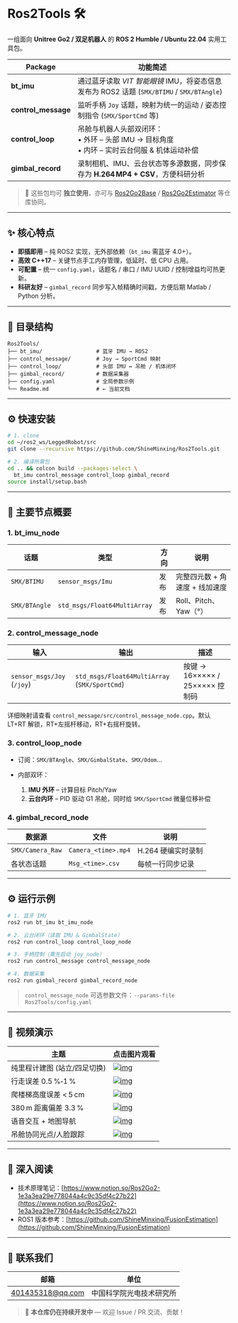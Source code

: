 # Ros2Tools 🛠️

一组面向 **Unitree Go2 / 双足机器人** 的 **ROS 2 Humble / Ubuntu 22.04** 实用工具包。

| Package              | 功能简述                                                                 |
| -------------------- | -------------------------------------------------------------------- |
| **bt\_imu**          | 通过蓝牙读取 *VIT 智能眼镜* IMU，将姿态信息发布为 ROS2 话题 (`SMX/BTIMU` / `SMX/BTAngle`) |
| **control\_message** | 监听手柄 `Joy` 话题，映射为统一的运动 / 姿态控制指令 (`SMX/SportCmd` 等)                   |
| **control\_loop**    | 吊舱与机器人头部双闭环：<br>• 外环 – 头部 IMU → 目标角度<br>• 内环 – 实时云台伺服 & 机体运动补偿       |
| **gimbal\_record**   | 录制相机、IMU、云台状态等多源数据，同步保存为 **H.264 MP4 + CSV**，方便科研分析                  |

> 📝 这些包均可 **独立使用**，亦可与 [Ros2Go2Base](https://github.com/ShineMinxing/Ros2Go2Base) / [Ros2Go2Estimator](https://github.com/ShineMinxing/Ros2Go2Estimator) 等仓库协同。

---

## ✨ 核心特点

* **即插即用** – 纯 ROS2 实现，无外部依赖（`bt_imu` 需蓝牙 4.0+）。
* **高效 C++17** – 关键节点手工内存管理，低延时、低 CPU 占用。
* **可配置** – 统一 `config.yaml`，话题名 / 串口 / IMU UUID / 控制增益均可热更新。
* **科研友好** – `gimbal_record` 同步写入帧精确时间戳，方便后期 Matlab / Python 分析。

---

## 📂 目录结构

```text
Ros2Tools/
├── bt_imu/                 # 蓝牙 IMU → ROS2
├── control_message/        # Joy → SportCmd 映射
├── control_loop/           # 头部 IMU ↔ 吊舱 / 机体闭环
├── gimbal_record/          # 数据采集器
├── config.yaml             # 全局参数示例
└── Readme.md               # ← 当前文档
```

---

## ⚙️ 快速安装

```bash
# 1. clone
cd ~/ros2_ws/LeggedRobot/src
git clone --recursive https://github.com/ShineMinxing/Ros2Tools.git

# 2. 编译所需包
cd .. && colcon build --packages-select \
  bt_imu control_message control_loop gimbal_record
source install/setup.bash
```

---

## 📝 主要节点概要

### 1. bt\_imu\_node

| 话题            | 类型                           | 方向 | 说明                 |
| ------------- | ---------------------------- | -- | ------------------ |
| `SMX/BTIMU`   | `sensor_msgs/Imu`            | 发布 | 完整四元数 + 角速度 + 线加速度 |
| `SMX/BTAngle` | `std_msgs/Float64MultiArray` | 发布 | Roll、Pitch、Yaw（°）  |

### 2. control\_message\_node

| 输入                         | 输出                                            | 描述                         |
| -------------------------- | --------------------------------------------- | -------------------------- |
| `sensor_msgs/Joy` (`/joy`) | `std_msgs/Float64MultiArray` (`SMX/SportCmd`) | 按键 → 16××××× / 25××××× 控制码 |

详细映射请查看 `control_message/src/control_message_node.cpp`。默认 LT+RT 解锁，RT+左摇杆移动，RT+右摇杆旋转。

### 3. control\_loop\_node

* 订阅：`SMX/BTAngle`、`SMX/GimbalState`、`SMX/Odom`…
* 内部双环：

  1. **IMU 外环** – 计算目标 Pitch/Yaw
  2. **云台内环** – PID 驱动 G1 吊舱，同时给 `SMX/SportCmd` 微量位移补偿

### 4. gimbal\_record\_node

| 数据源              | 文件                  | 说明           |
| ---------------- | ------------------- | ------------ |
| `SMX/Camera_Raw` | `Camera_<time>.mp4` | H.264 硬编实时录制 |
| 各状态话题            | `Msg_<time>.csv`    | 每帧一行同步记录     |

---

## ⚙️ 运行示例

```bash
# 1. 蓝牙 IMU
ros2 run bt_imu bt_imu_node

# 2. 云台闭环（读取 IMU & GimbalState）
ros2 run control_loop control_loop_node

# 3. 手柄控制（需先启动 joy_node）
ros2 run control_message control_message_node

# 4. 数据采集
ros2 run gimbal_record gimbal_record_node
```

> `control_message_node` 可选参数文件：`--params-file Ros2Tools/config.yaml`

---

## 🎥 视频演示

| 主题               | 点击图片观看                                                                                                                                |
| ---------------- | ------------------------------------------------------------------------------------------------------------------------------------- |
| 纯里程计建图 (站立/四足切换) | [![img](https://i1.hdslb.com/bfs/archive/4f60453cb37ce5e4f593f03084dbecd0fdddc27e.jpg)](https://www.bilibili.com/video/BV1UtQfYJExu)  |
| 行走误差 0.5 %‑1 %   | [![img](https://i1.hdslb.com/bfs/archive/10e501bc7a93c77c1c3f41f163526b630b0afa3f.jpg)](https://www.bilibili.com/video/BV18Q9JYEEdn/) |
| 爬楼梯高度误差 < 5 cm   | [![img](https://i0.hdslb.com/bfs/archive/c469a3dd37522f6b7dcdbdbb2c135be599eefa7b.jpg)](https://www.bilibili.com/video/BV1VV9ZYZEcH/) |
| 380 m 距离偏差 3.3 % | [![img](https://i0.hdslb.com/bfs/archive/481731d2db755bbe087f44aeb3f48db29c159ada.jpg)](https://www.bilibili.com/video/BV1BhRAYDEsV/) |
| 语音交互 + 地图导航      | [![img](https://i2.hdslb.com/bfs/archive/5b95c6eda3b6c9c8e0ba4124c1af9f3da10f39d2.jpg)](https://www.bilibili.com/video/BV1HCQBYUEvk/) |
| 吊舱协同光点/人脸跟踪      | [![img](https://i0.hdslb.com/bfs/archive/5496e9d0b40915c62b69701fd1e23af7d6ffe7de.jpg)](https://www.bilibili.com/video/BV1faG1z3EFF/) |

---

## 📄 深入阅读

* 技术原理笔记：[https://www.notion.so/Ros2Go2-1e3a3ea29e778044a4c9c35df4c27b22](https://www.notion.so/Ros2Go2-1e3a3ea29e778044a4c9c35df4c27b22)
* ROS1 版本参考：[https://github.com/ShineMinxing/FusionEstimation](https://github.com/ShineMinxing/FusionEstimation)

---

## 📨 联系我们

| 邮箱                                          | 单位           |
| ------------------------------------------- | ------------ |
| [401435318@qq.com](mailto:401435318@qq.com) | 中国科学院光电技术研究所 |

> 📌 **本仓库仍在持续开发中** — 欢迎 Issue / PR 交流、贡献！
